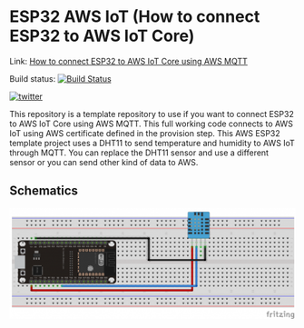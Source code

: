 # ESP32 AWS IoT (How to connect ESP32 to AWS IoT Core)

Link: [How to connect ESP32 to AWS IoT Core using AWS MQTT](https://www.survivingwithandroid.com/how-to-connect-esp32-to-aws-iot-core-using-aws-mqtt/)

Build status: [![Build Status](https://travis-ci.org/survivingwithandroid/ESP32-AWS-IoT.svg?branch=master)](https://travis-ci.org/survivingwithandroid/ESP32-AWS-IoT)

[![twitter](https://img.shields.io/twitter/follow/survivingwithan.svg?style=social)](https://twitter.com/intent/follow?screen_name=survivingwithan)

This repository is a template repository to use if you want to connect ESP32 to AWS IoT Core using AWS MQTT. This full working code connects to AWS IoT using AWS certificate defined in the provision step. This AWS ESP32 template project uses a DHT11 to send temperature and humidity to AWS IoT through MQTT. You can replace the DHT11 sensor and use a different sensor or you can send other kind of data to AWS.


## Schematics

![ESP32 AWS IoT Schematic](https://github.com/survivingwithandroid/ESP32-AWS-IoT/blob/master/images/esp32-dht11-aws-iot.png)



